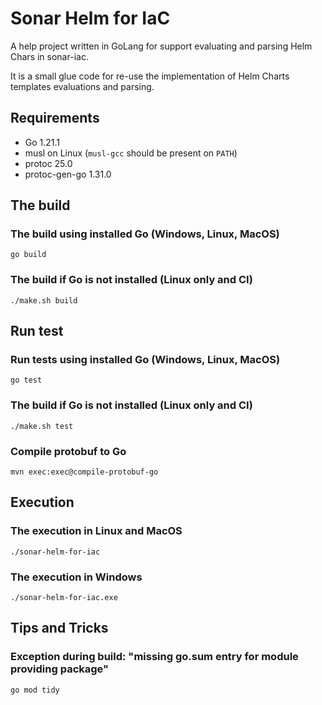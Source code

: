 Sonar Helm for IaC
==========

A help project written in GoLang for support evaluating and parsing Helm Chars in sonar-iac.

It is a small glue code for re-use the implementation of Helm Charts templates evaluations and parsing.

## Requirements
* Go 1.21.1
* musl on Linux (`musl-gcc` should be present on `PATH`)
* protoc 25.0
* protoc-gen-go 1.31.0

## The build

### The build using installed Go (Windows, Linux, MacOS)
```shell
go build
```

### The build if Go is not installed (Linux only and CI)
```shell
./make.sh build
```

## Run test

### Run tests using installed Go (Windows, Linux, MacOS)
```shell
go test
```

### The build if Go is not installed (Linux only and CI)
```shell
./make.sh test
```

### Compile protobuf to Go
```shell
mvn exec:exec@compile-protobuf-go
```

## Execution

### The execution in Linux and MacOS 
```shell
./sonar-helm-for-iac
```

### The execution in Windows
```shell
./sonar-helm-for-iac.exe
```

## Tips and Tricks

### Exception during build: "missing go.sum entry for module providing package"

```shell
go mod tidy
```
